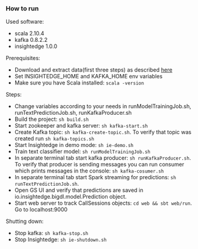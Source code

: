 ### How to run

Used software:
* scala 2.10.4
* kafka 0.8.2.2
* insightedge 1.0.0

Prerequisites:
* Download and extract data(first three steps) as described [here](https://github.com/intel-analytics/BigDL/tree/master/spark/dl/src/main/scala/com/intel/analytics/bigdl/example/textclassification)
* Set INSIGHTEDGE_HOME and KAFKA_HOME env variables
* Make sure you have Scala installed: ```scala -version```

Steps:
* Change variables according to your needs in runModelTrainingJob.sh, runTextPredictionJob.sh, runKafkaProducer.sh 
* Build the project: ```sh build.sh```
* Start zookeeper and kafka server: ```sh kafka-start.sh```
* Create Kafka topic: ```sh kafka-create-topic.sh```. To verify that topic was created run ```sh kafka-topics.sh```
* Start Insightedge in demo mode: ```sh ie-demo.sh```
* Train text classifier model: ```sh runModelTrainingJob.sh```
* In separate terminal tab start kafka producer: ```sh runKafkaProducer.sh```. To verify that producer is sending messages you can run consumer which prints messages in the console: ```sh kafka-cosumer.sh```
* In separate terminal tab start Spark streaming for predictions: ```sh runTextPredictionJob.sh```.
* Open GS UI and verify that predictions are saved in io.insightedge.bigdl.model.Prediction object.
* Start web server to track CallSessions objects: ```cd web && sbt web/run```. Go to localhost:9000

Shutting down:
* Stop kafka: ```sh kafka-stop.sh```
* Stop Insightedge: ```sh ie-shutdown.sh```
